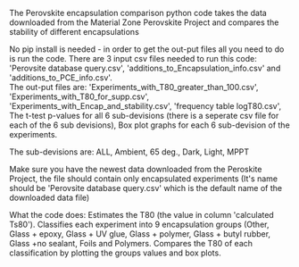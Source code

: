 The Perovskite encapsulation comparison python code takes the data downloaded from the Material Zone Perovskite Project and compares the stability of different encapsulations

No pip install is needed - in order to get the out-put files all you need to do is run the code.
There are 3 input csv files needed to run this code: 'Perovsite database query.csv', 'additions_to_Encapsulation_info.csv' and 'additions_to_PCE_info.csv'.  
The out-put files are:
'Experiments_with_T80_greater_than_100.csv', 
'Experiments_with_T80_for_supp.csv', 
'Experiments_with_Encap_and_stability.csv', 
'frequency table logT80.csv', 
The t-test p-values for all 6 sub-devisions (there is a seperate csv file for each of the 6 sub devisions), 
Box plot graphs for each 6 sub-devision of the experiments.

The sub-devisions are: ALL, Ambient, 65 deg., Dark, Light, MPPT

Make sure you have the newest data downloaded from the Peroskite Project, the file should contain only encapsulated experiments (It's name should be 'Perovsite database query.csv' 
which is the default name of the downloaded data file)

What the code does:
Estimates the T80 (the value in column 'calculated Ts80').
Classifies each experiment into 9 encapsulation groups (Other, Glass + epoxy, Glass + UV glue, Glass + polymer, Glass + butyl rubber, Glass +no sealant, Foils and Polymers.
Compares the T80 of each classification by plotting the groups values and box plots. 

